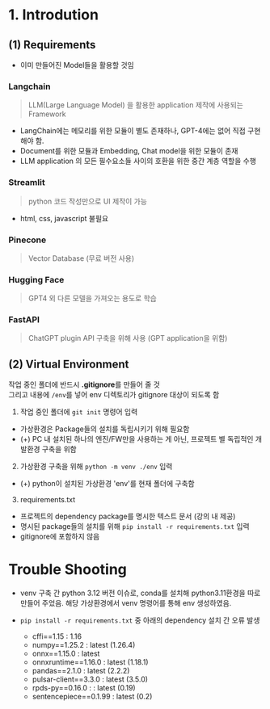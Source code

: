 # 1. Introdution


## (1) Requirements
- 이미 만들어진 Model들을 활용할 것임

### **Langchain**
> LLM(Large Language Model) 을 활용한 application 제작에 사용되는 Framework 

- LangChain에는 메모리를 위한 모듈이 별도 존재하나, GPT-4에는 없어 직접 구현해야 함.   
- Document를 위한 모듈과 Embedding, Chat model을 위한 모듈이 존재   
- LLM application 의 모든 필수요소들 사이의 호환을 위한 중간 계층 역할을 수행

### **Streamlit**
> python 코드 작성만으로 UI 제작이 가능

- html, css, javascript 불필요

### **Pinecone**
> Vector Database (무료 버전 사용)

### **Hugging Face**
> GPT4 외 다른 모델을 가져오는 용도로 학습

### **FastAPI**
> ChatGPT plugin API 구축을 위해 사용 (GPT application을 위함)


## (2) Virtual Environment
작업 중인 폴더에 반드시 **.gitignore**를 만들어 줄 것   
그리고 내용에 `/env`를 넣어 env 디렉토리가 gitignore 대상이 되도록 함

1. 작업 중인 폴더에 `git init` 명령어 입력
- 가상환경은 Package들의 설치를 독립시키기 위해 필요함    
- (+) PC 내 설치된 하나의 엔진/FW만을 사용하는 게 아닌, 프로젝트 별 독립적인 개발환경 구축을 위함
2. 가상환경 구축을 위해 `python -m venv ./env` 입력
- (+) python이 설치된 가상환경 'env'를 현재 폴더에 구축함
3. requirements.txt 
- 프로젝트의 dependency package를 명시한 텍스트 문서 (강의 내 제공)
- 명시된 package들의 설치를 위해 `pip install -r requirements.txt` 입력
- gitignore에 포함하지 않음

# Trouble Shooting
- venv 구축 간 python 3.12 버전 이슈로, conda를 설치해 python3.11환경을 따로 만들어 주었음. 해당 가상환경에서 venv 명령어를 통해 env 생성하였음.

- `pip install -r requirements.txt` 중 아래의 dependency 설치 간 오류 발생
    - cffi==1.15 : 1.16
    - numpy==1.25.2 : latest (1.26.4)
    - onnx==1.15.0 : latest
    - onnxruntime==1.16.0 : latest (1.18.1)
    - pandas==2.1.0 : latest (2.2.2)
    - pulsar-client==3.3.0 : latest (3.5.0)
    - rpds-py==0.16.0 : : latest (0.19)
    - sentencepiece==0.1.99 : latest (0.2)